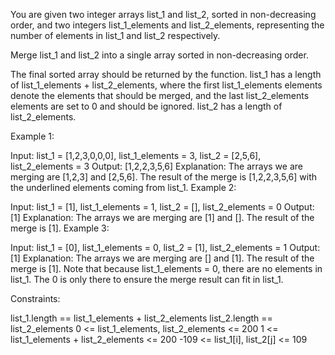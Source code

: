 You are given two integer arrays list_1 and list_2, sorted in non-decreasing order, and two integers list_1_elements and list_2_elements, representing the number of elements in list_1 and list_2 respectively.

Merge list_1 and list_2 into a single array sorted in non-decreasing order.

The final sorted array should be returned by the function. list_1 has a length of list_1_elements + list_2_elements, where the first list_1_elements elements denote the elements that should be merged, and the last list_2_elements elements are set to 0 and should be ignored. list_2 has a length of list_2_elements.

Example 1:

Input: list_1 = [1,2,3,0,0,0], list_1_elements = 3, list_2 = [2,5,6], list_2_elements = 3
Output: [1,2,2,3,5,6]
Explanation: The arrays we are merging are [1,2,3] and [2,5,6].
The result of the merge is [1,2,2,3,5,6] with the underlined elements coming from list_1.
Example 2:

Input: list_1 = [1], list_1_elements = 1, list_2 = [], list_2_elements = 0
Output: [1]
Explanation: The arrays we are merging are [1] and [].
The result of the merge is [1].
Example 3:

Input: list_1 = [0], list_1_elements = 0, list_2 = [1], list_2_elements = 1
Output: [1]
Explanation: The arrays we are merging are [] and [1].
The result of the merge is [1].
Note that because list_1_elements = 0, there are no elements in list_1. The 0 is only there to ensure the merge result can fit in list_1.

Constraints:

list_1.length == list_1_elements + list_2_elements
list_2.length == list_2_elements
0 <= list_1_elements, list_2_elements <= 200
1 <= list_1_elements + list_2_elements <= 200
-109 <= list_1[i], list_2[j] <= 109
